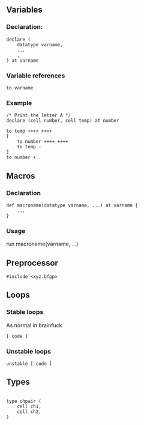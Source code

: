 ## Variables

### Declaration:

```
declare (
    datatype varname,
    ...
    ,
) at varname
```

### Variable references

```
to varname
```

### Example

```
/* Print the letter A */
declare (cell number, cell temp) at number

to temp ++++ ++++
[
    to number ++++ ++++
    to temp -
]
to number + .
```

## Macros

### Declaration

```
def macroname(datatype varname, ...) at varname {
    ...
}
```

### Usage

run macroname(varname, ...)

## Preprocessor

```
#include <xyz.bfpp>
```

## Loops

### Stable loops

As normal in brainfuck

```
[ code ]
```

### Unstable loops

```
unstable [ code ]
```

## Types

```

type chpair (
    cell ch1,
    cell ch2,
)


```